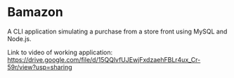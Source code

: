 # Bamazon

A CLI application simulating a purchase from a store front using MySQL and Node.js.

Link to video of working application: https://drive.google.com/file/d/15QQlvfUJEwjFxdzaehFBLr4ux_Cr-59r/view?usp=sharing
